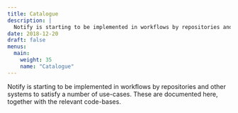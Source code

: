 ```yaml
---
title: Catalogue
description: |
  Notify is starting to be implemented in workflows by repositories and other systems to satisfy a number of use-cases. These are documented here.
date: 2018-12-20
draft: false
menus:
  main:
    weight: 35
    name: "Catalogue"
---
```


Notify is starting to be implemented in workflows by repositories and other systems to satisfy a number of use-cases. These are documented here, together with the relevant code-bases.